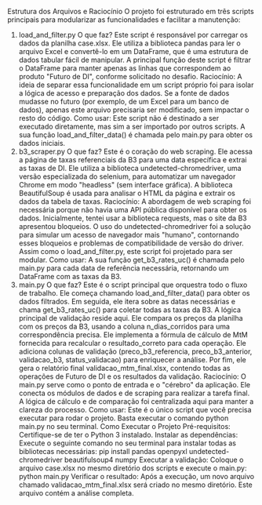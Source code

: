 Estrutura dos Arquivos e Raciocínio
O projeto foi estruturado em três scripts principais para modularizar as funcionalidades e facilitar a manutenção:

1. load_and_filter.py
O que faz?
Este script é responsável por carregar os dados da planilha case.xlsx.
Ele utiliza a biblioteca pandas para ler o arquivo Excel e convertê-lo em um DataFrame, que é uma estrutura de dados tabular fácil de manipular.
A principal função deste script é filtrar o DataFrame para manter apenas as linhas que correspondem ao produto "Futuro de DI", conforme solicitado no desafio.
Raciocínio:
A ideia de separar essa funcionalidade em um script próprio foi para isolar a lógica de acesso e preparação dos dados. Se a fonte de dados mudasse no futuro (por exemplo, de um Excel para um banco de dados), apenas este arquivo precisaria ser modificado, sem impactar o resto do código.
Como usar:
Este script não é destinado a ser executado diretamente, mas sim a ser importado por outros scripts. A sua função load_and_filter_data() é chamada pelo main.py para obter os dados iniciais.
2. b3_scraper.py
O que faz?
Este é o coração do web scraping. Ele acessa a página de taxas referenciais da B3 para uma data específica e extrai as taxas de DI.
Ele utiliza a biblioteca undetected-chromedriver, uma versão especializada do selenium, para automatizar um navegador Chrome em modo "headless" (sem interface gráfica).
A biblioteca BeautifulSoup é usada para analisar o HTML da página e extrair os dados da tabela de taxas.
Raciocínio:
A abordagem de web scraping foi necessária porque não havia uma API pública disponível para obter os dados.
Inicialmente, tentei usar a biblioteca requests, mas o site da B3 apresentou bloqueios. O uso do undetected-chromedriver foi a solução para simular um acesso de navegador mais "humano", contornando esses bloqueios e problemas de compatibilidade de versão do driver.
Assim como o load_and_filter.py, este script foi projetado para ser modular.
Como usar:
A sua função get_b3_rates_uc() é chamada pelo main.py para cada data de referência necessária, retornando um DataFrame com as taxas da B3.
3. main.py
O que faz?
Este é o script principal que orquestra todo o fluxo de trabalho.
Ele começa chamando load_and_filter_data() para obter os dados filtrados.
Em seguida, ele itera sobre as datas necessárias e chama get_b3_rates_uc() para coletar todas as taxas da B3.
A lógica principal de validação reside aqui. Ele compara os preços da planilha com os preços da B3, usando a coluna n_dias_corridos para uma correspondência precisa.
Ele implementa a fórmula de cálculo de MtM fornecida para recalcular o resultado_correto para cada operação.
Ele adiciona colunas de validação (preco_b3_referencia, preco_b3_anterior, validacao_b3, status_validacao) para enriquecer a análise.
Por fim, ele gera o relatório final validacao_mtm_final.xlsx, contendo todas as operações de Futuro de DI e os resultados da validação.
Raciocínio:
O main.py serve como o ponto de entrada e o "cérebro" da aplicação. Ele conecta os módulos de dados e de scraping para realizar a tarefa final.
A lógica de cálculo e de comparação foi centralizada aqui para manter a clareza do processo.
Como usar:
Este é o único script que você precisa executar para rodar o projeto. Basta executar o comando python main.py no seu terminal.
Como Executar o Projeto
Pré-requisitos: Certifique-se de ter o Python 3 instalado.
Instalar as dependências: Execute o seguinte comando no seu terminal para instalar todas as bibliotecas necessárias:
pip install pandas openpyxl undetected-chromedriver beautifulsoup4 numpy
Executar a validação: Coloque o arquivo case.xlsx no mesmo diretório dos scripts e execute o main.py:
python main.py
Verificar o resultado: Após a execução, um novo arquivo chamado validacao_mtm_final.xlsx será criado no mesmo diretório. Este arquivo contém a análise completa.
